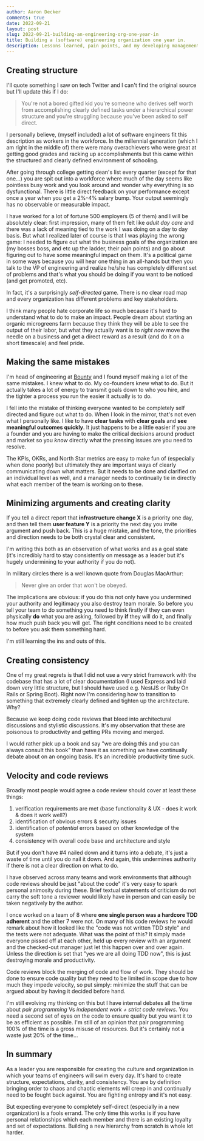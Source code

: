 ```yaml
---
author: Aaron Decker
comments: true
date: 2022-09-21
layout: post
slug: 2022-09-21-building-an-engineering-org-one-year-in
title: Building a (software) engineering organization one year in.
description: Lessons learned, pain points, and my developing management philosophy.
---
```


## Creating structure

I'll quote something I saw on tech Twitter and I can't find the original source but I'll update this if I do:

> You're not a bored gifted kid you're someone who derives self worth from accomplishing clearly defined tasks under a hierarchical power structure and you're struggling because you've been asked to self direct.

I personally believe, (myself included) a lot of software engineers fit this description as workers in the workforce. In the millennial generation (which I am right in the middle of) there were many overachievers who were great at getting good grades and racking up accomplishments but this came within the structured and clearly defined environment of schooling.

After going through college getting dean's list every quarter (except for that one...) you are spit out into a workforce where much of the day seems like pointless busy work and you look around and wonder why everything is so dysfunctional. There is little direct feedback on your performance except once a year when you get a 2%-4% salary bump. Your output seemingly has no observable or measurable impact.

I have worked for a lot of fortune 500 employers (5 of them) and I will be absolutely clear: first impression, many of them felt like _adult day care_ and there was a lack of meaning tied to the work I was doing on a day to day basis. But what I realized later of course is that I was playing the wrong game: I needed to figure out what the business goals of the organization are (my bosses boss, and etc up the ladder, their pain points) and go about figuring out to have some meaningful impact on them. It's a political game in some ways because you will hear one thing in an all-hands but then you talk to the VP of engineering and realize he/she has completely different set of problems and that's what you should be doing if you want to be noticed (and get promoted, etc).

In fact, it's a surprisingly _self-directed_ game. There is no clear road map and every organization has different problems and key stakeholders.

I think many people hate corporate life so much because it's hard to understand what to do to make an impact. People dream about starting an organic microgreens farm because they think they will be able to see the output of their labor, but what they actually want is to _right now_ move the needle on a business and get a direct reward as a result (and do it on a short timescale) and feel pride.

## Making the same mistakes

I'm head of engineering at [Bounty](https://bounty.co) and I found myself making a lot of the same mistakes. I knew what to do. My co-founders knew what to do. But it actually takes a lot of energy to transmit goals down to who you hire, and the tighter a process you run the easier it actually is to do.

I fell into the mistake of thinking everyone wanted to be completely self directed and figure out what to do. When I look in the mirror, that's not even what I personally like. I like to have **clear tasks** with **clear goals** and **see meaningful outcomes quickly**. It just happens to be a little easier if you are a founder and you are having to make the critical decisions around product and market so you _know_ directly what the pressing issues are you need to resolve.

The KPIs, OKRs, and North Star metrics are easy to make fun of (especially when done poorly) but ultimately they are important ways of clearly communicating down what matters. But it needs to be done and clarified on an individual level as well, and a manager needs to continually tie in directly what each member of the team is working on to these.

## Minimizing arguments and creating clarity

If you tell a direct report that **infrastructure change X** is a priority one day, and then tell them **user feature Y** is a priority the next day you invite argument and push back. This is a huge mistake, and the tone, the priorities and direction needs to be both crystal clear and consistent.

I'm writing this both as an observation of what works and as a goal state (it's incredibly hard to stay consistently on message as a leader but it's hugely undermining to your authority if you do not).

In military circles there is a well known quote from Douglas MacArthur:

> Never give an order that won't be obeyed.

The implications are obvious: if you do this not only have you undermined your authority and legitimacy you also destroy team morale. So before you tell your team to do something you need to think firstly if they can even physically **do** what you are asking, followed by **if** they will do it, and finally how much push back you will get. The right conditions need to be created to before you ask them something hard.

I'm still learning the ins and outs of this.

## Creating consistency

One of my great regrets is that I did not use a very strict framework with the codebase that has a lot of clear documentation (I used Express and laid down very little structure, but I should have used e.g. NestJS or Ruby On Rails or Spring Boot). Right now I'm considering how to transition to something that extremely clearly defined and tighten up the architecture. Why?

Because we keep doing code reviews that bleed into architectural discussions and stylistic discussions. It's my observation that these are poisonous to productivity and getting PRs moving and merged.

I would rather pick up a book and say "we are doing this and you can always consult this book" than have it as something we have continually debate about on an ongoing basis. It's an incredible productivity time suck.

## Velocity and code reviews

Broadly most people would agree a code review should cover at least these things:

1. verification requirements are met (base functionality & UX - does it work & does it work well?)
2. identification of obvious errors & security issues
3. identification of _potential_ errors based on other knowledge of the system
4. consistency with overall code base and architecture and style

But if you don't have #4 nailed down and it turns into a debate, it's just a waste of time until you do nail it down. And again, this undermines authority if there is not a clear direction on what to do.

I have observed across many teams and work environments that although code reviews should be just "about the code" it's very easy to spark personal animosity during these. Brief textual statements of criticism do not carry the soft tone a reviewer would likely have in person and can easily be taken negatively by the author.

I once worked on a team of 8 where **one single person was a hardcore TDD adherent** and the other 7 were not. On many of his code reviews he would remark about how it looked like the "code was not written TDD style" and the tests were not adequate. What was the point of this? It simply made everyone pissed off at each other, held up every review with an argument and the checked-out manager just let this happen over and over again. Unless the direction is set that "yes we are all doing TDD now", this is just destroying morale and productivity.

Code reviews block the merging of code and flow of work. They should be done to ensure code quality but they need to be limited in scope due to how much they impede velocity, so put simply: minimize the stuff that can be argued about by having it decided before hand.

I'm still evolving my thinking on this but I have internal debates all the time about _pair programming_ Vs _independent work + strict code reviews_. You need a second set of eyes on the code to ensure quality but you want it to be as efficient as possible. I'm still of an opinion that pair programming 100% of the time is a gross misuse of resources. But it's certainly not a waste just 20% of the time...

## In summary

As a leader you are responsible for creating the culture and organization in which your teams of engineers will swim every day. It's hard to create structure, expectations, clarity, and consistency. You are by definition bringing order to chaos and chaotic elements will creep in and continually need to be fought back against. You are fighting entropy and it's not easy.

But expecting everyone to completely self-direct (especially in a new organization) is a fools errand. The only time this works is if you have personal relationships which each member and there is an existing loyalty and set of expectations. Building a new hierarchy from scratch is whole lot harder.
